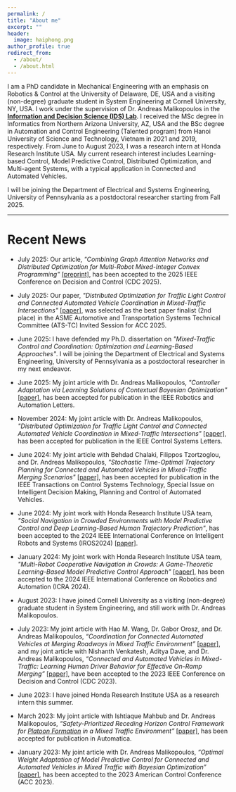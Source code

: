 ```yaml
---
permalink: /
title: "About me"
excerpt: ""
header:
  image: haiphong.png
author_profile: true
redirect_from:
  - /about/
  - /about.html
---
```


I am a PhD candidate in Mechanical Engineering with an emphasis on Robotics & Control at the University of Delaware, DE, USA and a visiting (non-degree) graduate student in System Engineering at Cornell University, NY, USA.
I work under the supervision of Dr. Andreas Malikopoulos in the [**Information and Decision Science (IDS) Lab**](https://ids-lab.net/).
I received the MSc degree in Informatics from Northern Arizona University, AZ, USA and the BSc degree in Automation and Control Engineering (Talented program) from Hanoi University of Science and Technology, Vietnam in 2021 and 2019, respectively.
From June to August 2023, I was a research intern at Honda Research Institute USA.
My current research interest includes Learning-based Control, Model Predictive Control, Distributed Optimization, and Multi-agent Systems, with a typical application in Connected and Automated Vehicles.

I will be joining the Department of Electrical and Systems Engineering, University of Pennsylvania as a postdoctoral researcher starting from Fall 2025.

***

# Recent News

* July 2025: Our article, <em>"Combining Graph Attention Networks and Distributed Optimization for Multi-Robot Mixed-Integer Convex Programming"</em> [[preprint]](https://arxiv.org/abs/2503.21548), has been accepted to the 2025 IEEE Conference on Decision and Control (CDC 2025).

* July 2025: Our paper, <em>"Distributed Optimization for Traffic Light Control and Connected Automated Vehicle Coordination in Mixed-Traffic Intersections"</em> [[paper]](https://ieeexplore.ieee.org/document/10778260), was selected as the best paper finalist (2nd place) in the ASME Automotive and Transportation Systems Technical Committee (ATS-TC) Invited Session for ACC 2025.

* June 2025: I have defended my Ph.D. dissertation on <em>"Mixed-Traffic Control and Coordination: Optimization and Learning-Based Approaches"</em>. I will be joining the Department of Electrical and Systems Engineering, University of Pennsylvania as a postdoctoral researcher in my next endeavor.

* June 2025: My joint article with Dr. Andreas Malikopoulos, <em>"Controller Adaptation via Learning Solutions of Contextual Bayesian Optimization"</em> [[paper]](https://ieeexplore.ieee.org/document/11068150), has been accepted for publication in the IEEE Robotics and Automation Letters.

* November 2024: My joint article with Dr. Andreas Malikopoulos, <em>"Distributed Optimization for Traffic Light Control and Connected Automated Vehicle Coordination in Mixed-Traffic Intersections"</em> [[paper]](https://ieeexplore.ieee.org/document/10778260), has been accepted for publication in the IEEE Control Systems Letters.

* June 2024: My joint article with Behdad Chalaki, Filippos Tzortzoglou, and Dr. Andreas Malikopoulos, <em>"Stochastic Time-Optimal Trajectory Planning for Connected and Automated Vehicles in Mixed-Traffic Merging Scenarios"</em> [[paper]](https://ieeexplore.ieee.org/abstract/document/10621701), has been accepted for publication in the IEEE Transactions on Control Systems Technology, Special Issue on Intelligent Decision Making, Planning and Control of Automated Vehicles.

* June 2024: My joint work with Honda Research Institute USA team, <em>"Social Navigation in Crowded Environments with Model Predictive Control and Deep Learning-Based Human Trajectory Prediction"</em>, has been accepted to the 2024 IEEE International Conference on Intelligent Robots and Systems (IROS2024) [[paper]](https://ieeexplore.ieee.org/abstract/document/10802371).

* January 2024: My joint work with Honda Research Institute USA team, <em>"Multi-Robot Cooperative Navigation in Crowds: A Game-Theoretic Learning-Based Model Predictive Control Approach"</em> [[paper]](https://ieeexplore.ieee.org/abstract/document/10611204), has been accepted to the 2024 IEEE International Conference on Robotics and Automation (ICRA 2024).

* August 2023: I have joined Cornell University as a visiting (non-degree) graduate student in System Engineering, and still work with Dr. Andreas Malikopoulos. 

* July 2023: My joint article with Hao M. Wang, Dr. Gabor Orosz, and Dr. Andreas Malikopoulos, <em>“Coordination for Connected Automated Vehicles at Merging Roadways in Mixed Traffic Environment” </em> [[paper]](https://ieeexplore.ieee.org/document/10383318), and my joint article with Nishanth Venkatesh, Aditya Dave, and Dr. Andreas Malikopoulos, <em>“Connected and Automated Vehicles in Mixed-Traffic: Learning Human Driver Behavior for Effective On-Ramp Merging”</em> [[paper]](https://ieeexplore.ieee.org/document/10383913), have been accepted to the 2023 IEEE Conference on Decision and Control (CDC 2023).

* June 2023: I have joined Honda Research Institute USA as a research intern this summer.

* March 2023: My joint article with Ishtiaque Mahbub and Dr. Andreas Malikopoulos, <em>“Safety-Prioritized Receding Horizon Control Framework for [Platoon Formation](https://www.facebook.com/reel/1387514409318685) in a Mixed Traffic Environment”</em> [[paper]](https://www.sciencedirect.com/science/article/pii/S2405896322022935), has been accepted for publication in Automatica.

* January 2023: My joint article with Dr. Andreas Malikopoulos, <em>“Optimal Weight Adaptation of Model Predictive Control for Connected and Automated Vehicles in Mixed Traffic with Bayesian Optimization”</em> [[paper]](https://ieeexplore.ieee.org/abstract/document/10155950/), has been accepted to the 2023 American Control Conference (ACC 2023).

<!-- * October 2022: Our team (Heeseung Bang and I) participated in the [IEEEXtreme](https://ieeextreme.org/) programming competition and finished at 949/6373 globally (12/99 in USA).

* July 2022: My joint article with Dr. Andreas Malikopoulos, <em>“A Cooperative Optimal Control Framework for Connected and Automated Vehicles in Mixed Traffic Using Social Value Orientation”</em>, has been accepted to the 2022 IEEE Conference on Decision and Control (CDC 2022) [[paper]](https://ieeexplore.ieee.org/document/9993337).

* June 2022: My joint article with Dr. Truong X. Nghiem and Dr. Linh Nguyen, <em>"Multistep Predictions for Adaptive Sampling in Mobile Robotic Sensor Networks Using Proximal ADMM"</em>, has been accepted for publication in IEEE Access [[paper]](https://ieeexplore.ieee.org/document/9797705).

* May 2022: My joint article with Ishtiaque Mahbub and Dr. Andreas Malikopoulos, <em>“Safety-Aware and Data-Driven Predictive Control for Connected Automated Vehicles at a Mixed Traffic Signalized Intersection”</em>, has been accepted to the 10th IFAC Symposium on Advances in Automotive Control [[paper]](https://www.sciencedirect.com/science/article/pii/S2405896322022935). -->

<!-- * December 2021: My CDC 2021 paper was presented at the conference, in an invited session on "Gaussian Process Based Identification and Control". -->

<!-- * October 2021: Our team (Heeseung Bang and I) participated in the [IEEEXtreme](https://ieeextreme.org/) programming competition and finished at 678/5561 globally (20/86 in USA). -->

<!-- * August 2021: My CCTA 2021 paper was presented at the conference. -->

<!-- * July 2021: My joint article with Dr. Truong X. Nghiem, <em>“Distributed Experiment Design and Control for Multi-agent Systems with Gaussian Processes”</em>, has been accepted to the 2021 IEEE Conference on Decision and Control (CDC 2021). -->

<!-- * May 2021: My ACC 2021 paper was presented at the conference. -->

<!-- * April 2021: My joint article with Dr. Truong X. Nghiem, <em>“A Receding Horizon Approach for Simultaneous Active Learning and Control using Gaussian Processes”</em>, has been accepted to the 2021 IEEE Conference on Control Technology and Applications (CCTA 2021).

* April 2021: My joint article with Dr. Truong X. Nghiem and Dr. Linh Nguyen, <em>"ADMM-based Adaptive Sampling Strategy for Nonholonomic Mobile Robotic Sensor Networks"</em>, has been accepted for publication in IEEE Sensors Journal.

* January 2021: My joint article with Dr. Truong X. Nghiem and Dr. Linh Nguyen, <em>"An Efficient Adaptive Sampling Approach for Mobile Robotic Sensor Networks using Proximal ADMM"</em>, has been accepted to the 2021 American Control Conference (ACC 2021). -->

<!-- * August 2020: My CCTA 2020 paper was presented at the conference. -->

<!-- * April 2020: My joint article with Dr. Truong X. Nghiem, <em>“Gaussian Process Based Distributed Model Predictive Control for Multi-agent Systems using Sequential Convex Programming and ADMM”</em>, has been accepted to the 2020 IEEE Conference on Control Technology and Applications (CCTA 2020). -->

